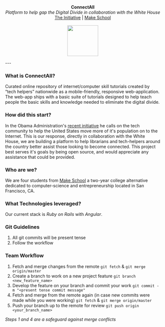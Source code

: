 <p align="center">
  <b>ConnectAll</b><br>
  <i>Platform to help gap the Digital Divide in collaboration with the White House</i><br>
  <a href="http://make.sc/whitehouse">The Initiative</a> |
  <a href="https://www.makeschool.com/founding-class">Make School</a>
  <!--<a href="#">Press Kit</a>-->
  <br><br>
  <img src="https://www.whitehouse.gov/profiles/forall/modules/custom/gov_whitehouse_www/images/icons/wh_logo_seal.png" height="100" />
</p>
---

### What is ConnectAll?
Curated online repository of internet/computer skill tutorials created by “tech helpers” nationwide as a mobile-friendly, responsive web-application.  The web-app ships with a basic suite of tutorials designed to help teach people the basic skills and knowledge needed to eliminate the digital divide.

### How did this start?
In the Obama Administration's [recent initiative](make.sc/whitehouse) he calls on the tech community to help the United States move more of it's population on to the Internet. This is our response, directly in collaboration with the White House, we are building a platform to help librarians and tech-helpers around the country better assist those looking to become connected. This project best serves it's goals by being open source, and would appreciate any assistance that could be provided.

### Who are we?
We are four students from [Make School](http://makeschool.com) a two-year college alternative dedicated to computer-science and entrepreneurship located in San Francisco, CA. 

### What Technologies leveraged?
Our current stack is *Ruby on Rails* with *Angular*. 

### Git Guidelines
1. All git commits will be present tense
2. Follow the workflow

### Team Workflow
1. Fetch and merge changes from the remote `git fetch` & `git merge origin/master`
2. Create a branch to work on a new project feature `git branch <new_feature_name>`
3. Develop the feature on your branch and commit your work `git commit -m "<present tense commit message"`
4. Fetch and merge from the remote again (in case new commits were made while you were working) `git fetch` & `git merge origin/master`
5. Push your branch up to the remote for review `git push origin <your_branch_name>`

*Steps 1 and 4 are a safeguard against merge conflicts*
